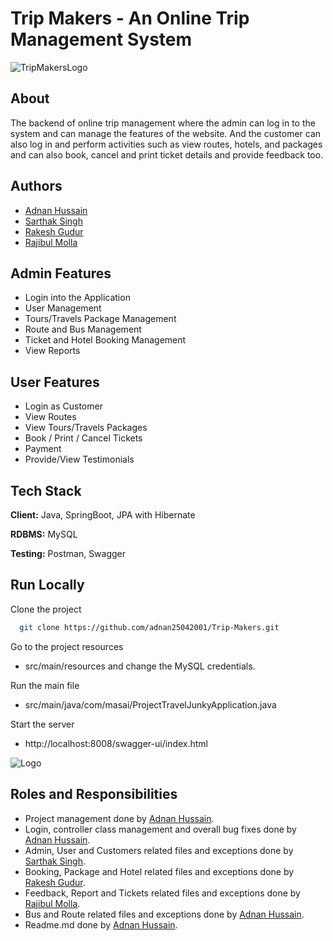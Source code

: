 # Trip Makers - An Online Trip Management System

![TripMakersLogo](https://user-images.githubusercontent.com/78552012/207930728-dedbd47c-cdcd-402f-b7e4-28a7898ec386.png)


## About

The backend of online trip management where the admin can log in to the system and can manage the features of the website. And the customer can also log in and perform activities such as view routes, hotels, and packages and can also book, cancel and print ticket details and provide feedback too.


## Authors

- [Adnan Hussain](https://github.com/adnan25042001)
- [Sarthak Singh](https://github.com/Sarthak0008)
- [Rakesh Gudur](https://github.com/Rakesh7420)
- [Rajibul Molla](https://github.com/RaJiBuLmOlLaPGEC)


## Admin Features

- Login into the Application
- User Management
- Tours/Travels Package Management
- Route and Bus Management
- Ticket  and Hotel Booking Management
- View Reports 


## User Features

- Login as Customer
- View Routes 
- View  Tours/Travels  Packages
- Book / Print / Cancel  Tickets
- Payment  
- Provide/View Testimonials


## Tech Stack

**Client:** Java, SpringBoot, JPA with Hibernate

**RDBMS:** MySQL

**Testing:** Postman, Swagger


## Run Locally

Clone the project

```bash
  git clone https://github.com/adnan25042001/Trip-Makers.git
```

Go to the project resources


-  src/main/resources and change the MySQL credentials.


Run the main file

- src/main/java/com/masai/ProjectTravelJunkyApplication.java 

Start the server

 - http://localhost:8008/swagger-ui/index.html

![Logo](https://user-images.githubusercontent.com/78552012/208590820-f889302d-dbcc-435b-a03a-0fd415182af9.png)

## Roles and Responsibilities
- Project management done by [Adnan Hussain](https://github.com/adnan25042001).
- Login, controller class management and overall bug fixes done by [Adnan Hussain](https://github.com/adnan25042001).
- Admin, User and Customers related files and exceptions done by [Sarthak Singh](https://github.com/Sarthak0008).
- Booking, Package and Hotel related files and exceptions done by [Rakesh Gudur](https://github.com/Rakesh7420).
- Feedback, Report and Tickets related files and exceptions done by [Rajibul Molla](https://github.com/RaJiBuLmOlLaPGEC).
- Bus and Route related files and exceptions done by [Adnan Hussain](https://github.com/adnan25042001).
- Readme.md done by [Adnan Hussain](https://github.com/adnan25042001).


